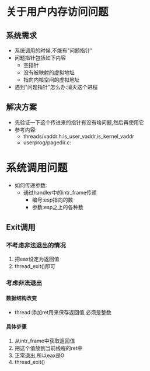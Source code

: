 # 关于用户内存访问问题
## 系统需求
- 系统调用的时候,不能有"问题指针"
- 问题指针包括如下内容
    - 空指针
    - 没有被映射的虚拟地址
    - 指向内核空间的虚拟地址
- 遇到"问题指针"怎么办:消灭这个进程
## 解决方案
- 先验证一下这个传进来的指针有没有啥问题,然后再使用它
- 参考内容:
    - threads/vaddr.h:is_user_vaddr,is_kernel_vaddr
    - userprog/pagedir.c:
# 系统调用问题
- 如何传递参数:
    - 通过handler中的intr_frame传递
        - 编号:esp指向的数
        - 参数:esp之上的各种数
## Exit调用
### 不考虑非法退出的情况
1. 把eax设定为返回值
2. thread_exit()即可
### 考虑非法退出
#### 数据结构改变
- thread:添加ret用来保存返回值,必须是整数
#### 具体步骤
1. 从intr_frame中获取返回值
2. 把这个值放到当前线程的ret中
3. 正常退出,所以eax是0
4. thread_exit()
